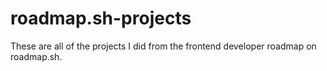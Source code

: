 # roadmap.sh-projects
 These are all of the projects I did from the frontend developer roadmap on roadmap.sh.
